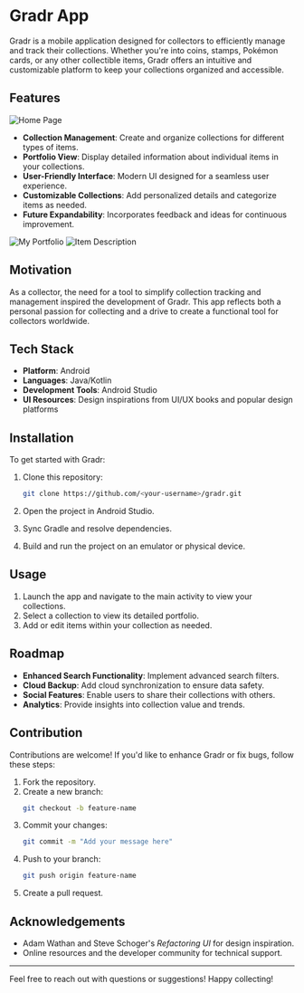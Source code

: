 # Gradr App

Gradr is a mobile application designed for collectors to efficiently manage and track their collections. Whether you're into coins, stamps, Pokémon cards, or any other collectible items, Gradr offers an intuitive and customizable platform to keep your collections organized and accessible. 

## Features

![Home Page](images/image_2024-11-26_201622241.png)

- **Collection Management**: Create and organize collections for different types of items.
- **Portfolio View**: Display detailed information about individual items in your collections.
- **User-Friendly Interface**: Modern UI designed for a seamless user experience.
- **Customizable Collections**: Add personalized details and categorize items as needed.
- **Future Expandability**: Incorporates feedback and ideas for continuous improvement.

![My Portfolio](images/image_2024-11-26_201646611.png)
![Item Description](images/image_2024-11-26_201658994.png)
## Motivation

As a collector, the need for a tool to simplify collection tracking and management inspired the development of Gradr. This app reflects both a personal passion for collecting and a drive to create a functional tool for collectors worldwide.

## Tech Stack

- **Platform**: Android
- **Languages**: Java/Kotlin
- **Development Tools**: Android Studio
- **UI Resources**: Design inspirations from UI/UX books and popular design platforms

## Installation

To get started with Gradr:

1. Clone this repository:
   ```bash
   git clone https://github.com/<your-username>/gradr.git
   ```

2. Open the project in Android Studio.
3. Sync Gradle and resolve dependencies.
4. Build and run the project on an emulator or physical device.

## Usage

1. Launch the app and navigate to the main activity to view your collections.
2. Select a collection to view its detailed portfolio.
3. Add or edit items within your collection as needed.

## Roadmap

- **Enhanced Search Functionality**: Implement advanced search filters.
- **Cloud Backup**: Add cloud synchronization to ensure data safety.
- **Social Features**: Enable users to share their collections with others.
- **Analytics**: Provide insights into collection value and trends.

## Contribution

Contributions are welcome! If you'd like to enhance Gradr or fix bugs, follow these steps:

1. Fork the repository.
2. Create a new branch:
   ```bash
   git checkout -b feature-name
   ```
3. Commit your changes:
   ```bash
   git commit -m "Add your message here"
   ```
4. Push to your branch:
   ```bash
   git push origin feature-name
   ```
5. Create a pull request.

## Acknowledgements

- Adam Wathan and Steve Schoger's *Refactoring UI* for design inspiration.
- Online resources and the developer community for technical support.

---

Feel free to reach out with questions or suggestions! Happy collecting!

